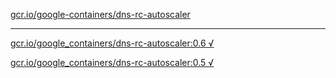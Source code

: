 [gcr.io/google-containers/dns-rc-autoscaler](https://hub.docker.com/r/sqeven/dns-rc-autoscaler/tags/) 

----
[gcr.io/google_containers/dns-rc-autoscaler:0.6 √](https://hub.docker.com/r/sqeven/dns-rc-autoscaler/tags/)

[gcr.io/google_containers/dns-rc-autoscaler:0.5 √](https://hub.docker.com/r/sqeven/dns-rc-autoscaler/tags/)

